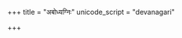 +++
title = "अबोध्यग्निः"
unicode_script = "devanagari"

+++
<div class="js_include" url="/vedAH/sAma/paravastu-saama/devaH/agniH/abodhyagniH/"  newLevelForH1="1" includeTitle="false"> </div>